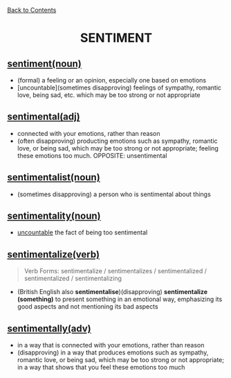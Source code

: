 ﻿[Back to Contents](../../../README.md)


<h1 style="text-align: center;">SENTIMENT</h1>


## [sentiment(noun)](https://www.oxfordlearnersdictionaries.com/definition/english/sentiment)
- (formal) a feeling or an opinion, especially one based on emotions
- [uncountable](sometimes disapproving) feelings of sympathy, romantic love, being sad, etc. which may be too strong or not appropriate


## [sentimental(adj)](https://www.oxfordlearnersdictionaries.com/definition/english/sentimental)
- connected with your emotions, rather than reason
- (often disapproving) producting emotions such as sympathy, romantic love, or being sad, which may be too strong or not appropriate; feeling these emotions too much. OPPOSITE: unsentimental


## [sentimentalist(noun)](https://www.oxfordlearnersdictionaries.com/definition/english/sentimentalist)
- (sometimes disapproving) a person who is sentimental about things


## [sentimentality(noun)](https://www.oxfordlearnersdictionaries.com/definition/english/sentimentality)
- [uncountable](disapproving) the fact of being too sentimental


## [sentimentalize(verb)](https://www.oxfordlearnersdictionaries.com/definition/english/sentimentalize)
> Verb Forms: sentimentalize / sentimentalizes / sentimentalized / sentimentalized / sentimentalizing
- (British English also **sentimentalise**)(disapproving) **sentimentalize (something)** to present something in an emotional way, emphasizing its good aspects and not mentioning its bad aspects


## [sentimentally(adv)](https://www.oxfordlearnersdictionaries.com/definition/english/sentimentally)
- in a way that is connected with your emotions, rather than reason
- (disapproving) in a way that produces emotions such as sympathy, romantic love, or being sad, which may be too strong or not appropriate; in a way that shows that you feel these emotions too much
